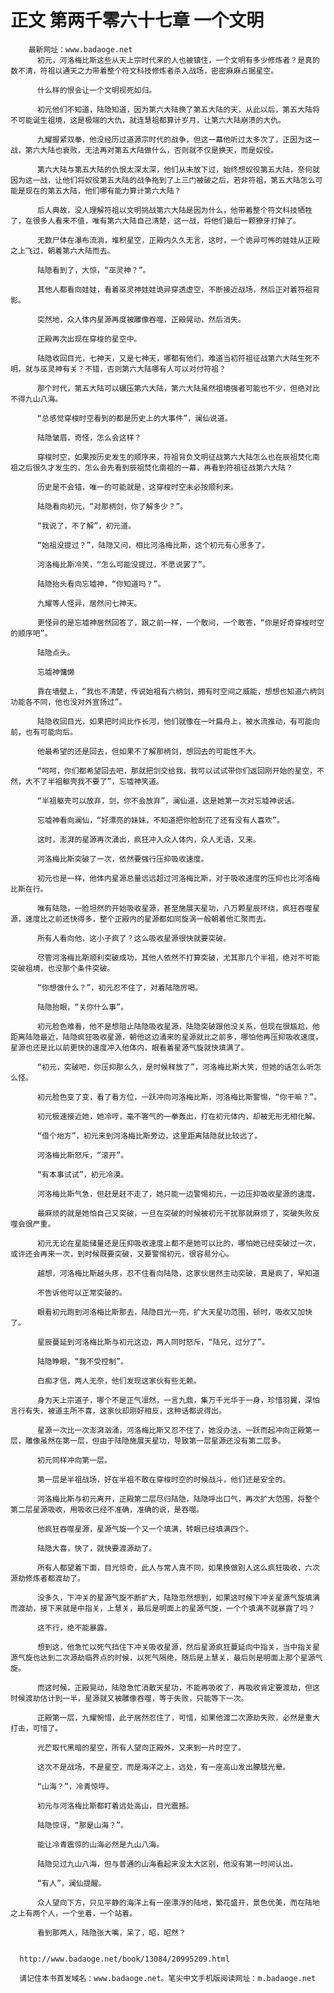 # 正文 第两千零六十七章 一个文明
        最新网址：www.badaoge.net
          初元，河洛梅比斯这些从天上宗时代来的人也被镇住，一个文明有多少修炼者？是真的数不清，符祖以通天之力带着整个符文科技修炼者杀入战场，密密麻麻占据星空。
      
          什么样的恨会让一个文明视死如归。
      
          初元他们不知道，陆隐知道，因为第六大陆换了第五大陆的天，从此以后，第五大陆将不可能诞生祖境，这是极端的大仇，就连慧祖都算计岁月，让第六大陆崩溃的大仇。
      
          九耀握紧双拳，他没经历过道源宗时代的战争，但这一幕他听过太多次了，正因为这一战，第六大陆也衰败，无法再对第五大陆做什么，否则就不仅是换天，而是奴役。
      
          第六大陆与第五大陆的仇恨太深太深，他们从未放下过，始终想奴役第五大陆，奈何就因为这一战，让他们将奴役第五大陆的战争拖到了上三门被破之后，若非符祖，第五大陆怎么可能是现在的第五大陆，他们哪有能力算计第六大陆？
      
          后人典故，没人理解符祖以文明挑战第六大陆是因为什么，他带着整个符文科技牺牲了，在很多人看来不值，唯有第六大陆自己清楚，这一战，将他们最后一颗獠牙打掉了。
      
          无数尸体在瀑布流淌，堆积星空，正殿内久久无言，这时，一个诡异可怖的娃娃从正殿之上飞过，朝着第六大陆而去。
      
          陆隐看到了，大惊，“巫灵神？”。
      
          其他人都看向娃娃，看着巫灵神娃娃诡异穿透虚空，不断接近战场，然后正对着符祖背影。
      
          突然地，众人体内星源再度被雕像吞噬，正殿晃动，然后消失。
      
          正殿再次出现在穿梭的星空中。
      
          陆隐收回目光，七神天，又是七神天，哪都有他们，难道当初符祖征战第六大陆生死不明，就与巫灵神有关？不错，否则第六大陆哪有人可以对付符祖？
      
          那个时代，第五大陆可以碾压第六大陆，第六大陆虽然祖境强者可能也不少，但绝对比不得九山八海。
      
          “总感觉穿梭时空看到的都是历史上的大事件”，澜仙说道。
      
          陆隐皱眉，奇怪，怎么会这样？
      
          穿梭时空，如果按历史发生的顺序来，符祖背负文明征战第六大陆怎么也在辰祖焚化南祖之后很久才发生的，怎么会先看到辰祖焚化南祖的一幕，再看到符祖征战第六大陆？
      
          历史是不会错，唯一的可能就是，这穿梭时空未必按顺利来。
      
          陆隐看向初元，“对那柄剑，你了解多少？”。
      
          “我说了，不了解”，初元道。
      
          “始祖没提过？”，陆隐又问，相比河洛梅比斯，这个初元有心思多了。
      
          河洛梅比斯冷笑，“怎么可能没提过，不愿说罢了”。
      
          陆隐抬头看向忘墟神，“你知道吗？”。
      
          九耀等人怪异，居然问七神天。
      
          更怪异的是忘墟神居然回答了，跟之前一样，一个敢问，一个敢答，“你是好奇穿梭时空的顺序吧”。
      
          陆隐点头。
      
          忘墟神慵懒
      
          靠在墙壁上，“我也不清楚，传说始祖有六柄剑，拥有时空间之威能，想想也知道六柄剑功能各不同，他也没对外宣扬过”。
      
          陆隐收回目光，如果把时间比作长河，他们就像在一叶扁舟上，被水流推动，有可能向前，也有可能向后。
      
          他最希望的还是回去，但如果不了解那柄剑，想回去的可能性不大。
      
          “呵呵，你们都希望回去吧，那就把剑交给我，我可以试试带你们返回刚开始的星空，不然，大不了半祖躯壳我不要了”，忘墟神笑道。
      
          “半祖躯壳可以放弃，剑，你不会放弃”，澜仙道，这是她第一次对忘墟神说话。
      
          忘墟神看向澜仙，“好漂亮的妹妹，不知道把你脸刮花了还有没有人喜欢”。
      
          这时，澎湃的星源再次涌出，疯狂冲入众人体内，众人无语，又来。
      
          河洛梅比斯突破了一次，依然要强行压抑吸收速度。
      
          初元也是一样，他体内星源总量远远超过河洛梅比斯，对于吸收速度的压抑也比河洛梅比斯在行。
      
          唯有陆隐，一脸坦然的开始吸收星源，甚至施展天星功，八万颗星辰环绕，疯狂吞噬星源，速度比之前还快得多，整个正殿内的星源都如同旋涡一般朝着他汇聚而去。
      
          所有人看向他，这小子疯了？这么吸收星源很快就要突破。
      
          尽管河洛梅比斯顺利突破成功，其他人依然不打算突破，尤其那几个半祖，绝对不可能突破祖境，也没那个条件突破。
      
          “你想做什么？”，初元忍不住了，对着陆隐厉喝。
      
          陆隐抬眼，“关你什么事”。
      
          初元脸色难看，他不是想阻止陆隐吸收星源，陆隐突破跟他没关系，但现在很尴尬，他距离陆隐最近，陆隐疯狂吸收星源，朝他这边涌来的星源就比之前多，哪怕他再压抑吸收速度，星源也还是比以前更快的速度冲入他体内，眼看着星源气旋就快填满了。
      
          “初元，突破吧，你压抑那么久，是时候释放了”，河洛梅比斯大笑，但她的话怎么听怎么怪。
      
          初元脸色变了变，看了看方位，一跃冲向河洛梅比斯，河洛梅比斯警惕，“你干嘛？”。
      
          初元极速接近她，她冷哼，毫不客气的一拳轰出，打在初元体内，却被无形无相化解。
      
          “借个地方”，初元来到河洛梅比斯旁边，这里距离陆隐就比较远了。
      
          河洛梅比斯怒斥，“滚开”。
      
          “有本事试试”，初元冷漠。
      
          河洛梅比斯气急，但赶是赶不走了，她只能一边警惕初元，一边压抑吸收星源的速度。
      
          最麻烦的就是她怕自己又突破，一旦在突破的时候被初元干扰那就麻烦了，突破失败反噬会很严重。
      
          初元无论在星能储量还是压抑吸收速度上都不是她可以比的，哪怕她已经突破过一次，或许还会再来一次，到时候既要突破，又要警惕初元，很容易分心。
      
          越想，河洛梅比斯越头疼，忍不住看向陆隐，这家伙居然主动突破，真是疯了，早知道
      
          不告诉他可以正常突破的。
      
          眼看初元跑到河洛梅比斯那去，陆隐目光一亮，扩大天星功范围，顿时，吸收又加快了。
      
          星辰蔓延到河洛梅比斯与初元这边，两人同时怒斥，“陆兄，过分了”。
      
          陆隐睁眼，“我不受控制”。
      
          白痴才信，两人无奈，他们发现这家伙有些无赖。
      
          身为天上宗道子，哪个不是正气凛然，一言九鼎，集万千光华于一身，珍惜羽翼，深怕言行有失，被道主所不喜，这家伙却刚好相反，这种话都说得出。
      
          星源一次比一次澎湃汹涌，河洛梅比斯又忍不住了，她没办法，一跃而起冲向正殿第一层，雕像虽然在第一层，但由于陆隐施展天星功，导致第一层星源还没有第二层多。
      
          初元同样冲向第一层。
      
          第一层是半祖战场，好在半祖不敢在穿梭时空的时候战斗，他们还是安全的。
      
          河洛梅比斯与初元离开，正殿第二层尽归陆隐，陆隐呼出口气，再次扩大范围，将整个第二层星源吸收，用吸收已经不准确，准确的说，是吞噬。
      
          他疯狂吞噬星源，星源气旋一个又一个填满，转眼已经填满四个。
      
          陆隐大喜，快了，就快要渡源劫了。
      
          所有人都望着下面，目光惊奇，此人与常人真不同，如果换做别人这么疯狂吸收，六次源劫修炼者都渡劫了。
      
          没多久，下冲关的星源气旋不断扩大，陆隐忽然想到，如果这时候下冲关星源气旋填满而渡劫，接下来就是中指关，上慧关，最后是明面上的星源气旋，一个个填满不就暴露了吗？
      
          这不行，绝不能暴露。
      
          想到这，他急忙以死气挡住下冲关吸收星源，然后星源疯狂蔓延向中指关，当中指关星源气旋也达到二次源劫临界点的时候，以死气隔绝，随后是上慧关，最后则是明面上那个星源气旋。
      
          而这时候，正殿晃动，陆隐急忙消散天星功，不能再吸收了，再吸收肯定要渡劫，但这时候渡劫估计到一半，星源就又被雕像吞噬，等于失败，只能等下一次。
      
          正殿第一层，九耀惋惜，此子居然忍住了，可惜，如果他渡二次源劫失败，必然是重大打击，可惜了。
      
          光芒取代黑暗的星空，所有人望向正殿外，又来到一片时空了。
      
          这次不是战场，不是星空，而是海洋之上，远处，有一座高山发出朦胧光晕。
      
          “山海？”，冷青惊呼。
      
          初元与河洛梅比斯都盯着远处高山，目光震撼。
      
          陆隐惊讶，“那是山海？”。
      
          能让冷青震惊的山海必然是九山八海。
      
          陆隐见过九山八海，但与普通的山海看起来没太大区别，他没有第一时间认出。
      
          “有人”，澜仙提醒。
      
          众人望向下方，只见平静的海洋上有一座漂浮的陆地，繁花盛开，景色优美，而在陆地之上有两个人，一个坐着，一个站着。
      
          看到那两人，陆隐张大嘴，呆了，昭，昭然？
      
      
      http://www.badaoge.net/book/13084/20995209.html
      
      请记住本书首发域名：www.badaoge.net。笔尖中文手机版阅读网址：m.badaoge.net